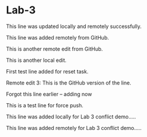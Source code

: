 # Lab-3

This line was updated locally and remotely successfully.

This line was added remotely from GitHub.

This is another remote edit from GitHub.

This is another local edit.


First test line added for reset task.

Remote edit 3: This is the GitHub version of the line.


Forgot this line earlier – adding now

This is a test line for force push.

This line was added locally for Lab 3 conflict demo.....

This line was added remotely for Lab 3 conflict demo.....





